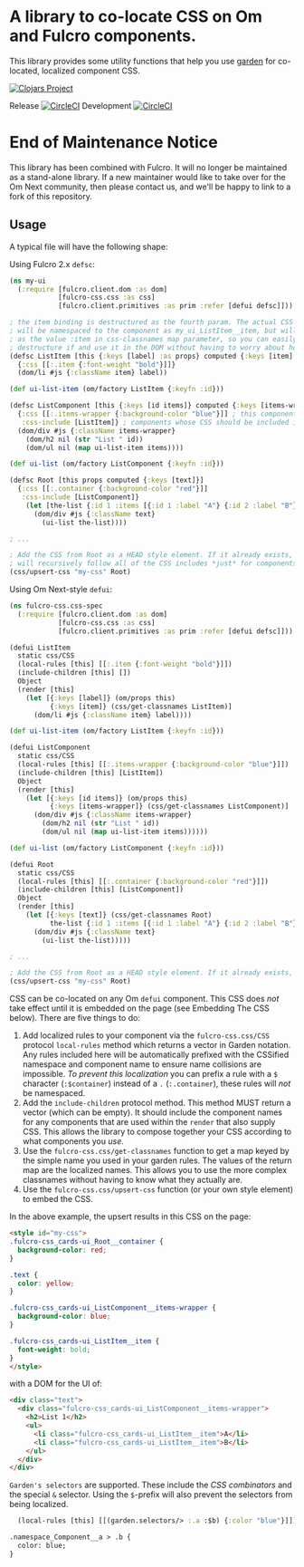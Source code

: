 # A library to co-locate CSS on Om and Fulcro components.

This library provides some utility functions that help you use 
[garden](https://github.com/noprompt/garden) for co-located, localized
component CSS. 

[![Clojars Project](https://img.shields.io/clojars/v/fulcrologic/fulcro-css.svg)](https://clojars.org/fulcrologic/fulcro-css)

Release [![CircleCI](https://circleci.com/gh/fulcrologic/fulcro-css/tree/master.svg?style=svg)](https://circleci.com/gh/fulcrologic/fulcro-css/tree/master)
Development [![CircleCI](https://circleci.com/gh/fulcrologic/fulcro-css/tree/develop.svg?style=svg)](https://circleci.com/gh/fulcrologic/fulcro-css/tree/develop)

# End of Maintenance Notice

This library has been combined with Fulcro.  It will no longer be
maintained as a stand-alone library.  If a new maintainer would
like to take over for the Om Next community, then please
contact us, and we'll be happy to link to a fork of this repository.

## Usage

A typical file will have the following shape:

Using Fulcro 2.x `defsc`:

```clj
(ns my-ui
  (:require [fulcro.client.dom :as dom]
            [fulcro-css.css :as css]
            [fulcro.client.primitives :as prim :refer [defui defsc]]))

; the item binding is destructured as the fourth param. The actual CSS classname
; will be namespaced to the component as my_ui_ListItem__item, but will be available
; as the value :item in css-classnames map parameter, so you can easily
; destructure if and use it in the DOM without having to worry about how it is prefixed.
(defsc ListItem [this {:keys [label] :as props} computed {:keys [item] :as css-classes}]
  {:css [[:.item {:font-weight "bold"}]]}
  (dom/li #js {:className item} label))

(def ui-list-item (om/factory ListItem {:keyfn :id}))

(defsc ListComponent [this {:keys [id items]} computed {:keys [items-wrapper]}]
  {:css [[:.items-wrapper {:background-color "blue"}]] ; this component's css
   :css-include [ListItem]} ; components whose CSS should be included if this component is included
  (dom/div #js {:className items-wrapper}
    (dom/h2 nil (str "List " id))
    (dom/ul nil (map ui-list-item items))))

(def ui-list (om/factory ListComponent {:keyfn :id}))

(defsc Root [this props computed {:keys [text]}]
  {:css [[:.container {:background-color "red"}]]
   :css-include [ListComponent]}
    (let [the-list {:id 1 :items [{:id 1 :label "A"} {:id 2 :label "B"}]}]
      (dom/div #js {:className text}
        (ui-list the-list))))

; ...

; Add the CSS from Root as a HEAD style element. If it already exists, replace it. This
; will recursively follow all of the CSS includes *just* for components that Root includes!
(css/upsert-css "my-css" Root)
```

Using Om Next-style `defui`:

```clj
(ns fulcro-css.css-spec
  (:require [fulcro.client.dom :as dom]
            [fulcro-css.css :as css]
            [fulcro.client.primitives :as prim :refer [defui defsc]]))

(defui ListItem
  static css/CSS
  (local-rules [this] [[:.item {:font-weight "bold"}]])
  (include-children [this] [])
  Object
  (render [this]
    (let [{:keys [label]} (om/props this)
          {:keys [item]} (css/get-classnames ListItem)]
      (dom/li #js {:className item} label))))

(def ui-list-item (om/factory ListItem {:keyfn :id}))

(defui ListComponent
  static css/CSS
  (local-rules [this] [[:.items-wrapper {:background-color "blue"}]])
  (include-children [this] [ListItem])
  Object
  (render [this]
    (let [{:keys [id items]} (om/props this)
          {:keys [items-wrapper]} (css/get-classnames ListComponent)]
      (dom/div #js {:className items-wrapper}
        (dom/h2 nil (str "List " id))
        (dom/ul nil (map ui-list-item items))))))

(def ui-list (om/factory ListComponent {:keyfn :id}))

(defui Root
  static css/CSS
  (local-rules [this] [[:.container {:background-color "red"}]])
  (include-children [this] [ListComponent])
  Object
  (render [this]
    (let [{:keys [text]} (css/get-classnames Root)
          the-list {:id 1 :items [{:id 1 :label "A"} {:id 2 :label "B"}]}]
      (dom/div #js {:className text}
        (ui-list the-list)))))

; ...

; Add the CSS from Root as a HEAD style element. If it already exists, replace it.
(css/upsert-css "my-css" Root)
```

CSS can be co-located on any Om `defui` component. This CSS does *not* take effect until it is embedded on the page 
(see Embedding The CSS below). There are five things to do:
 
1. Add localized rules to your component via the `fulcro-css.css/CSS` protocol `local-rules` method which returns 
 a vector in Garden notation. Any rules included here will be automatically prefixed with the CSSified namespace 
 and component name to ensure name collisions are impossible. 
 *To prevent this localization* you can prefix a rule with a `$`  character (`:$container`) instead of a `.` (`:.container`), 
 these rules will *not* be namespaced.
2. Add the `include-children` protocol method. This method MUST return a vector (which can be empty). It should
include the component names for any components that are used within the `render` that also supply CSS. This
allows the library to compose together your CSS according to what components you *use*.
3. Use the `fulcro-css.css/get-classnames` function to get a map keyed by the simple name you used in your garden rules. 
 The values of the return map are the localized names. This allows you to use the more complex classnames without having to know what
they actually are.
4. Use the `fulcro-css.css/upsert-css` function (or your own style element) to embed the CSS.

In the above example, the upsert results in this CSS on the page:

```html
<style id="my-css">
.fulcro-css_cards-ui_Root__container {
  background-color: red;
}

.text {
  color: yellow;
}

.fulcro-css_cards-ui_ListComponent__items-wrapper {
  background-color: blue;
}

.fulcro-css_cards-ui_ListItem__item {
  font-weight: bold;
}
</style>
```

with a DOM for the UI of:

```html
<div class="text">
  <div class="fulcro-css_cards-ui_ListComponent__items-wrapper">
    <h2>List 1</h2>
    <ul>
      <li class="fulcro-css_cards-ui_ListItem__item">A</li>
      <li class="fulcro-css_cards-ui_ListItem__item">B</li>
    </ul>
  </div>
</div>
```

``Garden's selectors`` are supported. These include the *CSS combinators* and the special `&` selector. Using the 
`$`-prefix will also prevent the selectors from being localized.

```clj
  (local-rules [this] [[(garden.selectors/> :.a :$b) {:color "blue"}]])
```

```html
.namespace_Component__a > .b {
  color: blue;
}
```

